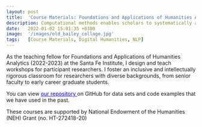 ```yaml
---
layout: post
title:  'Course Materials: Foundations and Applications of Humanities Analytics'
description: Computational methods enables scholars to systematically analyze and interpret large volumes of social, political, and cultural data, uncovering underlying patterns and insights within data at scale. This approach enhances our understanding of cultural trends, historical developments, and societal behaviors, making it a valuable tool. The "Foundations and Applications of Humanities Analytics" (FAHA) course at the Santa Fe Institute is a comprehensive program designed to equip humanities scholars with computational and quantitative tools for their research. These materials are used for a course that aims to foster a supportive community, build practical skills, and diversify the field of humanities analytics by welcoming participants from various backgrounds and stages of their academic careers.
date:   2022-01-02 15:01:35 +0300
image:  '/images/old_bailey_collage.jpg'
tags:   [Course Materials, Digital Humanities, NLP]
---
```

As the teaching fellow for Foundations and Applications of Humanities Analytics (2022-2023) at the Santa Fe Institute, I design and teach workshops for participant researchers. I foster an inclusive and intellectually rigorous classroom for researchers with diverse backgrounds, from senior faculty to early career graduate students. 

You can view <a href="https://github.com/stephbuon/faha" style="color: blue"> our repository </a> on GitHub for data sets and code examples that we have used in the past.  

These courses are supported by National Endowment of the Humanities (NEH) Grant (no. HT-272418-20)
